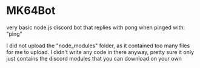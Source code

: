 # MK64Bot
very basic node.js discord bot that replies with pong when pinged with: "ping"

I did not upload the "node_modules" folder, as it contained too many files for me to upload. I didn't write any code in there anyway, pretty sure it only just contains the discord modules that you can download on your own
